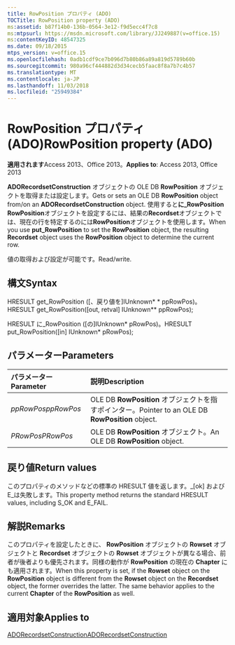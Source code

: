 ```yaml
---
title: RowPosition プロパティ (ADO)
TOCTitle: RowPosition property (ADO)
ms:assetid: b87f14b0-136b-0564-3e12-f9d5ecc4f7c8
ms:mtpsurl: https://msdn.microsoft.com/library/JJ249887(v=office.15)
ms:contentKeyID: 48547325
ms.date: 09/18/2015
mtps_version: v=office.15
ms.openlocfilehash: 0adb1cdf9ce7b096d7b80b86a89a819d5789b60b
ms.sourcegitcommit: 980a96cf444882d3d34cecb5faac8f8a7b7c4b57
ms.translationtype: MT
ms.contentlocale: ja-JP
ms.lasthandoff: 11/03/2018
ms.locfileid: "25949384"
---
```

# <a name="rowposition-property-ado"></a><span data-ttu-id="e4040-102">RowPosition プロパティ (ADO)</span><span class="sxs-lookup"><span data-stu-id="e4040-102">RowPosition property (ADO)</span></span>

<span data-ttu-id="e4040-103">**適用されます**Access 2013、Office 2013。</span><span class="sxs-lookup"><span data-stu-id="e4040-103">**Applies to**: Access 2013, Office 2013</span></span>

<span data-ttu-id="e4040-104">**ADORecordsetConstruction** オブジェクトの OLE DB **RowPosition** オブジェクトを取得または設定します。</span><span class="sxs-lookup"><span data-stu-id="e4040-104">Gets or sets an OLE DB **RowPosition** object from/on an **ADORecordsetConstruction** object.</span></span> <span data-ttu-id="e4040-105">使用すると**に\_RowPosition** **RowPosition**オブジェクトを設定するには、結果の**Recordset**オブジェクトでは、現在の行を特定するのには**RowPosition**オブジェクトを使用します。</span><span class="sxs-lookup"><span data-stu-id="e4040-105">When you use **put\_RowPosition** to set the **RowPosition** object, the resulting **Recordset** object uses the **RowPosition** object to determine the current row.</span></span>

<span data-ttu-id="e4040-106">値の取得および設定が可能です。</span><span class="sxs-lookup"><span data-stu-id="e4040-106">Read/write.</span></span>

## <a name="syntax"></a><span data-ttu-id="e4040-107">構文</span><span class="sxs-lookup"><span data-stu-id="e4040-107">Syntax</span></span>

<span data-ttu-id="e4040-108">HRESULT get\_RowPosition (\[、戻り値を\]IUnknown\* \* ppRowPos)。</span><span class="sxs-lookup"><span data-stu-id="e4040-108">HRESULT get\_RowPosition(\[out, retval\] IUnknown\*\* ppRowPos);</span></span>

<span data-ttu-id="e4040-109">HRESULT に\_RowPosition (\[の\]IUnknown\* pRowPos)。</span><span class="sxs-lookup"><span data-stu-id="e4040-109">HRESULT put\_RowPosition(\[in\] IUnknown\* pRowPos);</span></span>

## <a name="parameters"></a><span data-ttu-id="e4040-110">パラメーター</span><span class="sxs-lookup"><span data-stu-id="e4040-110">Parameters</span></span>

|<span data-ttu-id="e4040-111">パラメーター</span><span class="sxs-lookup"><span data-stu-id="e4040-111">Parameter</span></span>|<span data-ttu-id="e4040-112">説明</span><span class="sxs-lookup"><span data-stu-id="e4040-112">Description</span></span>|
|:--------|:----------|
|<span data-ttu-id="e4040-113">*ppRowPos*</span><span class="sxs-lookup"><span data-stu-id="e4040-113">*ppRowPos*</span></span> |<span data-ttu-id="e4040-114">OLE DB **RowPosition** オブジェクトを指すポインター。</span><span class="sxs-lookup"><span data-stu-id="e4040-114">Pointer to an OLE DB **RowPosition** object.</span></span>|
|<span data-ttu-id="e4040-115">*PRowPos*</span><span class="sxs-lookup"><span data-stu-id="e4040-115">*PRowPos*</span></span> |<span data-ttu-id="e4040-116">OLE DB **RowPosition** オブジェクト。</span><span class="sxs-lookup"><span data-stu-id="e4040-116">An OLE DB **RowPosition** object.</span></span>|

## <a name="return-values"></a><span data-ttu-id="e4040-117">戻り値</span><span class="sxs-lookup"><span data-stu-id="e4040-117">Return values</span></span>

<span data-ttu-id="e4040-118">このプロパティのメソッドなどの標準の HRESULT 値を返します。\_[ok] および E\_は失敗します。</span><span class="sxs-lookup"><span data-stu-id="e4040-118">This property method returns the standard HRESULT values, including S\_OK and E\_FAIL.</span></span>

## <a name="remarks"></a><span data-ttu-id="e4040-119">解説</span><span class="sxs-lookup"><span data-stu-id="e4040-119">Remarks</span></span>

<span data-ttu-id="e4040-p102">このプロパティを設定したときに、 **RowPosition** オブジェクトの **Rowset** オブジェクトと **Recordset** オブジェクトの **Rowset** オブジェクトが異なる場合、前者が後者よりも優先されます。同様の動作が **RowPosition** の現在の **Chapter** にも適用されます。</span><span class="sxs-lookup"><span data-stu-id="e4040-p102">When this property is set, if the **Rowset** object on the **RowPosition** object is different from the **Rowset** object on the **Recordset** object, the former overrides the latter. The same behavior applies to the current **Chapter** of the **RowPosition** as well.</span></span>

## <a name="applies-to"></a><span data-ttu-id="e4040-122">適用対象</span><span class="sxs-lookup"><span data-stu-id="e4040-122">Applies to</span></span>

[<span data-ttu-id="e4040-123">ADORecordsetConstruction</span><span class="sxs-lookup"><span data-stu-id="e4040-123">ADORecordsetConstruction</span></span>](adorecordsetconstruction-interface-ado.md)

